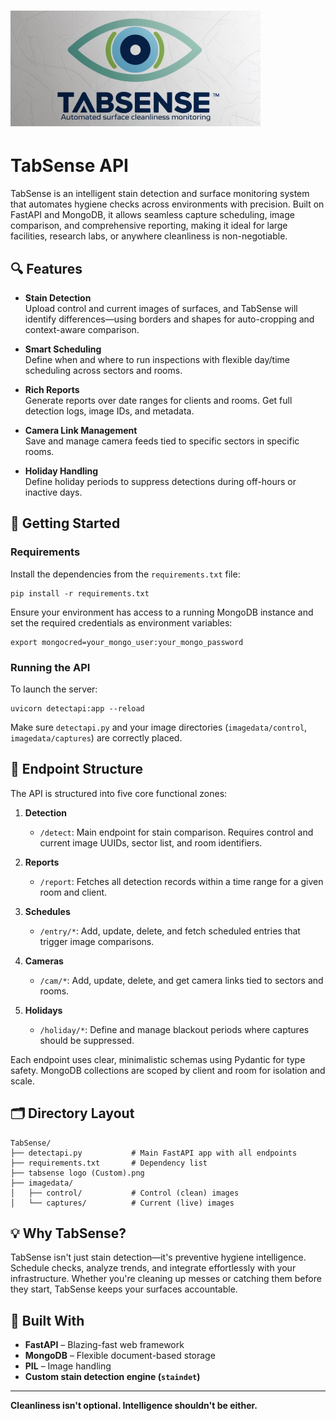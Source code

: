 # ![TabSense Logo](tabsense%20logo%20(Custom).png)

# TabSense API

TabSense is an intelligent stain detection and surface monitoring system that automates hygiene checks across environments with precision. Built on FastAPI and MongoDB, it allows seamless capture scheduling, image comparison, and comprehensive reporting, making it ideal for large facilities, research labs, or anywhere cleanliness is non-negotiable.

## 🔍 Features

- **Stain Detection**  
  Upload control and current images of surfaces, and TabSense will identify differences—using borders and shapes for auto-cropping and context-aware comparison.

- **Smart Scheduling**  
  Define when and where to run inspections with flexible day/time scheduling across sectors and rooms.

- **Rich Reports**  
  Generate reports over date ranges for clients and rooms. Get full detection logs, image IDs, and metadata.

- **Camera Link Management**  
  Save and manage camera feeds tied to specific sectors in specific rooms.

- **Holiday Handling**  
  Define holiday periods to suppress detections during off-hours or inactive days.

## 🚀 Getting Started

### Requirements

Install the dependencies from the `requirements.txt` file:

```
pip install -r requirements.txt
```

Ensure your environment has access to a running MongoDB instance and set the required credentials as environment variables:

```
export mongocred=your_mongo_user:your_mongo_password
```

### Running the API

To launch the server:

```
uvicorn detectapi:app --reload
```

Make sure `detectapi.py` and your image directories (`imagedata/control`, `imagedata/captures`) are correctly placed.

## 🧩 Endpoint Structure

The API is structured into five core functional zones:

1. **Detection**  
   - `/detect`: Main endpoint for stain comparison. Requires control and current image UUIDs, sector list, and room identifiers.

2. **Reports**  
   - `/report`: Fetches all detection records within a time range for a given room and client.

3. **Schedules**  
   - `/entry/*`: Add, update, delete, and fetch scheduled entries that trigger image comparisons.

4. **Cameras**  
   - `/cam/*`: Add, update, delete, and get camera links tied to sectors and rooms.

5. **Holidays**  
   - `/holiday/*`: Define and manage blackout periods where captures should be suppressed.

Each endpoint uses clear, minimalistic schemas using Pydantic for type safety. MongoDB collections are scoped by client and room for isolation and scale.

## 🗂 Directory Layout

```
TabSense/
├── detectapi.py           # Main FastAPI app with all endpoints
├── requirements.txt       # Dependency list
├── tabsense logo (Custom).png
├── imagedata/
│   ├── control/           # Control (clean) images
│   └── captures/          # Current (live) images
```

## 💡 Why TabSense?

TabSense isn't just stain detection—it's preventive hygiene intelligence. Schedule checks, analyze trends, and integrate effortlessly with your infrastructure. Whether you're cleaning up messes or catching them before they start, TabSense keeps your surfaces accountable.

## 🧠 Built With

- **FastAPI** – Blazing-fast web framework
- **MongoDB** – Flexible document-based storage
- **PIL** – Image handling
- **Custom stain detection engine (`staindet`)**

---

**Cleanliness isn't optional. Intelligence shouldn't be either.**
```
